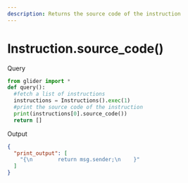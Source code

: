 ```yaml
---
description: Returns the source code of the instruction
---
```


# Instruction.source\_code()

Query

```python
from glider import *
def query():
  #fetch a list of instructions
  instructions = Instructions().exec(1) 
  #print the source code of the instruction
  print(instructions[0].source_code())
  return []
```

Output

```json
{
  "print_output": [
    "{\n        return msg.sender;\n    }"
  ]
}
```
